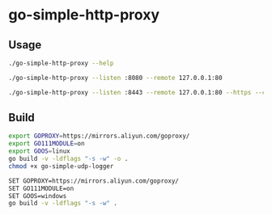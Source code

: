 # go-simple-http-proxy

## Usage

```bash
./go-simple-http-proxy --help
```

```bash
./go-simple-http-proxy --listen :8080 --remote 127.0.0.1:80
```

```bash
./go-simple-http-proxy --listen :8443 --remote 127.0.0.1:80 --https --cert server.crt --key server.key
```

## Build

```bash
export GOPROXY=https://mirrors.aliyun.com/goproxy/
export GO111MODULE=on
export GOOS=linux
go build -v -ldflags "-s -w" -o .
chmod +x go-simple-udp-logger
```

```bash
SET GOPROXY=https://mirrors.aliyun.com/goproxy/
SET GO111MODULE=on
SET GOOS=windows
go build -v -ldflags "-s -w" .
```

